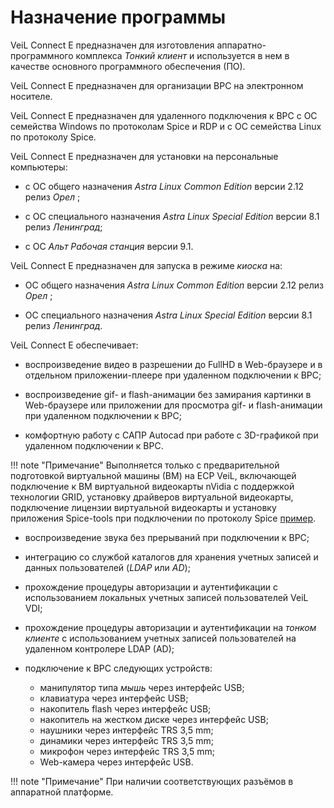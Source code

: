 # Назначение программы

VeiL Connect E предназначен для изготовления аппаратно-программного комплекса *Тонкий клиент* 
и используется в нем в качестве основного программного обеспечения (ПО).

VeiL Connect E предназначен для организации ВРС на электронном носителе.

VeiL Connect E предназначен для удаленного подключения к ВРС с ОС семейства Windows по протоколам Spice и RDP 
и с ОС семейства Linux по протоколу Spice.

VeiL Connect E предназначен для установки на персональные компьютеры: 

- с ОС общего назначения *Astra Linux Common Edition* версии 2.12 релиз *Орел* ;

- с ОС специального назначения *Astra Linux Special Edition* версии 8.1 релиз *Ленинград*;

- с ОС *Альт  Рабочая станция* версии 9.1.

VeiL Connect E предназначен для запуска в режиме *киоска* на:

-  ОС общего назначения *Astra Linux Common Edition* версии 2.12 релиз *Орел* ;

- ОС специального назначения *Astra Linux Special Edition* версии 8.1 релиз *Ленинград*.

VeiL Connect E обеспечивает:

- воспроизведение видео в разрешении до FullHD в Web-браузере и в
отдельном приложении-плеере при удаленном подключении к ВРС;

- воспроизведение gif- и flash-анимации без замирания картинки в Web-браузере или приложении для 
просмотра gif- и flash-анимации при удаленном подключении к ВРС;

- комфортную работу с САПР Autocad при работе с 3D-графикой при удаленном подключении к ВРС.

!!! note "Примечание"
    Выполняется только с предварительной подготовкой виртуальной машины (ВМ) на ECP VeiL, 
    включающей подключение к ВМ виртуальной видеокарты nVidia с поддержкой технологии GRID, 
    установку драйверов виртуальной видеокарты, подключение лицензии виртуальной видеокарты и 
    установку приложения Spice-tools при подключении по протоколу Spice
    [пример](../../../broker/faq/vm/nvidia.md).

- воспроизведение звука без прерываний при подключении к ВРС;

- интеграцию со службой каталогов для хранения учетных записей и данных пользователей (*LDAP* или *AD*);

- прохождение процедуры авторизации и аутентификации с использованием локальных учетных записей
пользователей VeiL VDI; 

- прохождение процедуры авторизации и аутентификации на *тонком клиенте* с использованием учетных
записей пользователей на удаленном контролере LDAP (AD);
  
- подключение к ВРС следующих устройств:
    - манипулятор типа *мышь* через интерфейс USB;
    - клавиатура через интерфейс USB;
    - накопитель flash через интерфейс USB;
    - накопитель на жестком диске через интерфейс USB;
    - наушники через интерфейс TRS 3,5 mm;
    - динамики через интерфейс TRS 3,5 mm;
    - микрофон через интерфейс TRS 3,5 mm;
    - Web-камера через интерфейс USB.

!!! note "Примечание"
    При наличии соответствующих разъёмов в аппаратной платформе.
